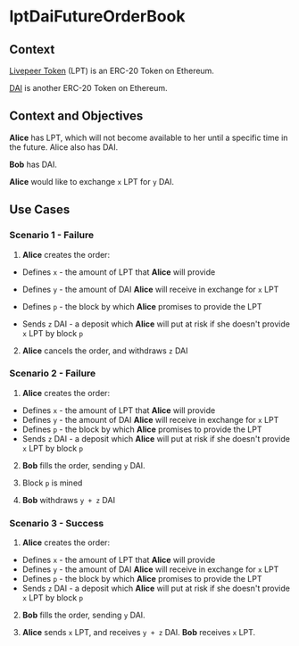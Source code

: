 # lptDaiFutureOrderBook

## Context

[Livepeer Token](https://etherscan.io/token/0x58b6a8a3302369daec383334672404ee733ab239) (LPT) is an ERC-20 Token on Ethereum. 

[DAI](https://etherscan.io/token/0x89d24a6b4ccb1b6faa2625fe562bdd9a23260359) is another ERC-20 Token on Ethereum.

## Context and Objectives

**Alice** has LPT, which will not become available to her until a specific time in the future. Alice also has DAI.

**Bob** has DAI.

**Alice** would like to exchange `x` LPT for `y` DAI.

## Use Cases

### Scenario 1 - Failure

1. **Alice** creates the order:

- Defines `x` - the amount of LPT that **Alice** will provide
- Defines `y` - the amount of DAI **Alice** will receive in exchange for `x` LPT
- Defines `p` - the block by which **Alice** promises to provide the LPT

- Sends `z` DAI - a deposit which **Alice** will put at risk if she doesn't provide `x` LPT by block `p`

2. **Alice** cancels the order, and withdraws `z` DAI

### Scenario 2 - Failure

1. **Alice** creates the order:

- Defines `x` - the amount of LPT that **Alice** will provide
- Defines `y` - the amount of DAI **Alice** will receive in exchange for `x` LPT
- Defines `p` - the block by which **Alice** promises to provide the LPT
- Sends `z` DAI - a deposit which **Alice** will put at risk if she doesn't provide `x` LPT by block `p`

2. **Bob** fills the order, sending `y` DAI.

3. Block `p` is mined

4. **Bob** withdraws `y + z` DAI

### Scenario 3 - Success

1. **Alice** creates the order:

- Defines `x` - the amount of LPT that **Alice** will provide
- Defines `y` - the amount of DAI **Alice** will receive in exchange for `x` LPT
- Defines `p` - the block by which **Alice** promises to provide the LPT
- Sends `z` DAI - a deposit which **Alice** will put at risk if she doesn't provide `x` LPT by block `p`

2. **Bob** fills the order, sending `y` DAI.

3. **Alice** sends `x` LPT, and receives `y + z` DAI. **Bob** receives `x` LPT.
